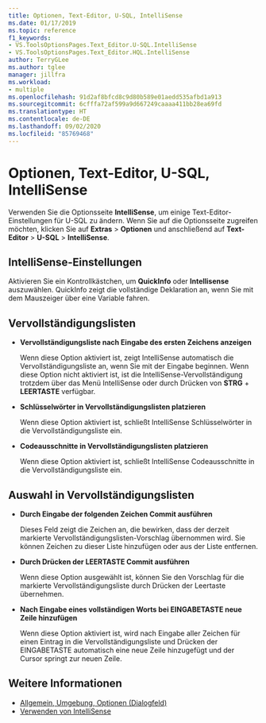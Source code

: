 ```yaml
---
title: Optionen, Text-Editor, U-SQL, IntelliSense
ms.date: 01/17/2019
ms.topic: reference
f1_keywords:
- VS.ToolsOptionsPages.Text_Editor.U-SQL.IntelliSense
- VS.ToolsOptionsPages.Text_Editor.HQL.IntelliSense
author: TerryGLee
ms.author: tglee
manager: jillfra
ms.workload:
- multiple
ms.openlocfilehash: 91d2af8bfcd8c9d80b589e01aedd535afbd1a913
ms.sourcegitcommit: 6cfffa72af599a9d667249caaaa411bb28ea69fd
ms.translationtype: HT
ms.contentlocale: de-DE
ms.lasthandoff: 09/02/2020
ms.locfileid: "85769468"
---
```

# <a name="options-text-editor-u-sql-intellisense"></a>Optionen, Text-Editor, U-SQL, IntelliSense

Verwenden Sie die Optionsseite **IntelliSense**, um einige Text-Editor-Einstellungen für U-SQL zu ändern. Wenn Sie auf die Optionsseite zugreifen möchten, klicken Sie auf **Extras** > **Optionen** und anschließend auf **Text-Editor** > **U-SQL** > **IntelliSense**.

## <a name="intellisense-settings"></a>IntelliSense-Einstellungen

Aktivieren Sie ein Kontrollkästchen, um **QuickInfo** oder **Intellisense** auszuwählen. QuickInfo zeigt die vollständige Deklaration an, wenn Sie mit dem Mauszeiger über eine Variable fahren.

## <a name="completion-lists"></a>Vervollständigungslisten

- **Vervollständigungsliste nach Eingabe des ersten Zeichens anzeigen**

   Wenn diese Option aktiviert ist, zeigt IntelliSense automatisch die Vervollständigungsliste an, wenn Sie mit der Eingabe beginnen. Wenn diese Option nicht aktiviert ist, ist die IntelliSense-Vervollständigung trotzdem über das Menü IntelliSense oder durch Drücken von **STRG** + **LEERTASTE** verfügbar.

- **Schlüsselwörter in Vervollständigungslisten platzieren**

   Wenn diese Option aktiviert ist, schließt IntelliSense Schlüsselwörter in die Vervollständigungsliste ein.

- **Codeausschnitte in Vervollständigungslisten platzieren**

   Wenn diese Option aktiviert ist, schließt IntelliSense Codeausschnitte in die Vervollständigungsliste ein.

## <a name="selection-in-completion-list"></a>Auswahl in Vervollständigungslisten

- **Durch Eingabe der folgenden Zeichen Commit ausführen**

   Dieses Feld zeigt die Zeichen an, die bewirken, dass der derzeit markierte Vervollständigungslisten-Vorschlag übernommen wird. Sie können Zeichen zu dieser Liste hinzufügen oder aus der Liste entfernen.

- **Durch Drücken der LEERTASTE Commit ausführen**

   Wenn diese Option ausgewählt ist, können Sie den Vorschlag für die markierte Vervollständigungsliste durch Drücken der Leertaste übernehmen.

- **Nach Eingabe eines vollständigen Worts bei EINGABETASTE neue Zeile hinzufügen**

   Wenn diese Option aktiviert ist, wird nach Eingabe aller Zeichen für einen Eintrag in die Vervollständigungsliste und Drücken der EINGABETASTE automatisch eine neue Zeile hinzugefügt und der Cursor springt zur neuen Zeile.

## <a name="see-also"></a>Weitere Informationen

- [Allgemein, Umgebung, Optionen (Dialogfeld)](../../ide/reference/general-environment-options-dialog-box.md)
- [Verwenden von IntelliSense](../../ide/using-intellisense.md)